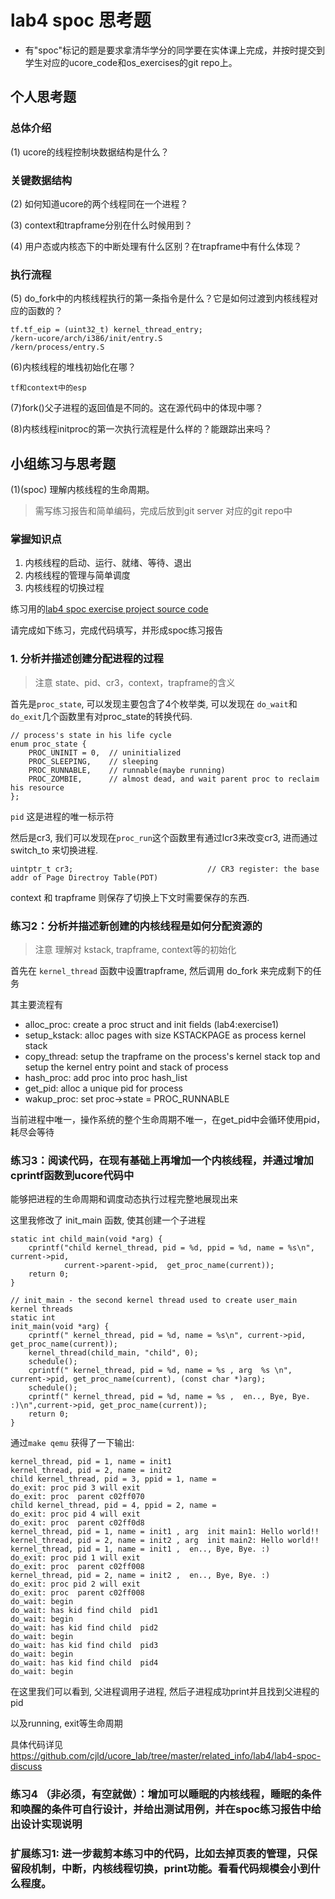 # lab4 spoc 思考题

- 有"spoc"标记的题是要求拿清华学分的同学要在实体课上完成，并按时提交到学生对应的ucore_code和os_exercises的git repo上。

## 个人思考题

### 总体介绍

(1) ucore的线程控制块数据结构是什么？

### 关键数据结构

(2) 如何知道ucore的两个线程同在一个进程？

(3) context和trapframe分别在什么时候用到？

(4) 用户态或内核态下的中断处理有什么区别？在trapframe中有什么体现？

### 执行流程

(5) do_fork中的内核线程执行的第一条指令是什么？它是如何过渡到内核线程对应的函数的？
```
tf.tf_eip = (uint32_t) kernel_thread_entry;
/kern-ucore/arch/i386/init/entry.S
/kern/process/entry.S
```

(6)内核线程的堆栈初始化在哪？
```
tf和context中的esp
```

(7)fork()父子进程的返回值是不同的。这在源代码中的体现中哪？

(8)内核线程initproc的第一次执行流程是什么样的？能跟踪出来吗？

## 小组练习与思考题

(1)(spoc) 理解内核线程的生命周期。

> 需写练习报告和简单编码，完成后放到git server 对应的git repo中

### 掌握知识点
1. 内核线程的启动、运行、就绪、等待、退出
2. 内核线程的管理与简单调度
3. 内核线程的切换过程

练习用的[lab4 spoc exercise project source code](https://github.com/chyyuu/ucore_lab/tree/master/related_info/lab4/lab4-spoc-discuss)

请完成如下练习，完成代码填写，并形成spoc练习报告

### 1. 分析并描述创建分配进程的过程

> 注意 state、pid、cr3，context，trapframe的含义

首先是`proc_state`, 可以发现主要包含了4个枚举类, 可以发现在
`do_wait`和`do_exit`几个函数里有对proc_state的转换代码.
```
// process's state in his life cycle
enum proc_state {
    PROC_UNINIT = 0,  // uninitialized
    PROC_SLEEPING,    // sleeping
    PROC_RUNNABLE,    // runnable(maybe running)
    PROC_ZOMBIE,      // almost dead, and wait parent proc to reclaim his resource
};
```

`pid` 这是进程的唯一标示符

然后是cr3, 我们可以发现在`proc_run`这个函数里有通过lcr3来改变cr3, 进而通过switch_to
来切换进程.

```
uintptr_t cr3;                              // CR3 register: the base addr of Page Directroy Table(PDT)
```

context 和 trapframe 则保存了切换上下文时需要保存的东西.



### 练习2：分析并描述新创建的内核线程是如何分配资源的

> 注意 理解对 kstack, trapframe, context等的初始化

首先在 `kernel_thread` 函数中设置trapframe, 然后调用 do_fork 来完成剩下的任务

其主要流程有

*   alloc_proc:   create a proc struct and init fields (lab4:exercise1)
*   setup_kstack: alloc pages with size KSTACKPAGE as process kernel stack
*   copy_thread:  setup the trapframe on the  process's kernel stack top and
    setup the kernel entry point and stack of process
*   hash_proc:    add proc into proc hash_list
*   get_pid:      alloc a unique pid for process
*   wakup_proc:   set proc->state = PROC_RUNNABLE



当前进程中唯一，操作系统的整个生命周期不唯一，在get_pid中会循环使用pid，耗尽会等待

### 练习3：阅读代码，在现有基础上再增加一个内核线程，并通过增加cprintf函数到ucore代码中
能够把进程的生命周期和调度动态执行过程完整地展现出来

这里我修改了 init_main 函数, 使其创建一个子进程

```
static int child_main(void *arg) {
    cprintf("child kernel_thread, pid = %d, ppid = %d, name = %s\n", current->pid,
    		current->parent->pid,  get_proc_name(current));
    return 0;
}

// init_main - the second kernel thread used to create user_main kernel threads
static int
init_main(void *arg) {
    cprintf(" kernel_thread, pid = %d, name = %s\n", current->pid, get_proc_name(current));
    kernel_thread(child_main, "child", 0);
	schedule();
    cprintf(" kernel_thread, pid = %d, name = %s , arg  %s \n", current->pid, get_proc_name(current), (const char *)arg);
	schedule();
    cprintf(" kernel_thread, pid = %d, name = %s ,  en.., Bye, Bye. :)\n",current->pid, get_proc_name(current));
    return 0;
}
```

通过`make qemu` 获得了一下输出:
```
kernel_thread, pid = 1, name = init1
kernel_thread, pid = 2, name = init2
child kernel_thread, pid = 3, ppid = 1, name =
do_exit: proc pid 3 will exit
do_exit: proc  parent c02ff070
child kernel_thread, pid = 4, ppid = 2, name =
do_exit: proc pid 4 will exit
do_exit: proc  parent c02ff0d8
kernel_thread, pid = 1, name = init1 , arg  init main1: Hello world!!
kernel_thread, pid = 2, name = init2 , arg  init main2: Hello world!!
kernel_thread, pid = 1, name = init1 ,  en.., Bye, Bye. :)
do_exit: proc pid 1 will exit
do_exit: proc  parent c02ff008
kernel_thread, pid = 2, name = init2 ,  en.., Bye, Bye. :)
do_exit: proc pid 2 will exit
do_exit: proc  parent c02ff008
do_wait: begin
do_wait: has kid find child  pid1
do_wait: begin
do_wait: has kid find child  pid2
do_wait: begin
do_wait: has kid find child  pid3
do_wait: begin
do_wait: has kid find child  pid4
do_wait: begin
```
在这里我们可以看到, 父进程调用子进程, 然后子进程成功print并且找到父进程的pid

以及running, exit等生命周期

具体代码详见 <https://github.com/cjld/ucore_lab/tree/master/related_info/lab4/lab4-spoc-discuss>

### 练习4 （非必须，有空就做）：增加可以睡眠的内核线程，睡眠的条件和唤醒的条件可自行设计，并给出测试用例，并在spoc练习报告中给出设计实现说明

### 扩展练习1: 进一步裁剪本练习中的代码，比如去掉页表的管理，只保留段机制，中断，内核线程切换，print功能。看看代码规模会小到什么程度。